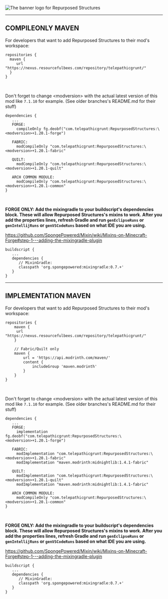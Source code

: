 ![The banner logo for Repurposed Structures](https://user-images.githubusercontent.com/40846040/212383632-2d628e1a-a086-490f-8863-823210407626.png)

***

## COMPILEONLY MAVEN

For developers that want to add Repurposed Structures to their mod's workspace:

```
repositories {
  maven {
     url "https://nexus.resourcefulbees.com/repository/telepathicgrunt/"
  }
}
```

&nbsp;

Don't forget to change \<modversion> with the actual latest version of this mod like `7.1.10` for example. (See older branches's README.md for their stuff)

```
dependencies {
   ...
   FORGE: 
     compileOnly fg.deobf("com.telepathicgrunt:RepurposedStructures:\<modversion>+1.20.1-forge")
     
   FABRIC: 
     modCompileOnly "com.telepathicgrunt:RepurposedStructures:\<modversion>+1.20.1-fabric"
     
   QUILT: 
     modCompileOnly "com.telepathicgrunt:RepurposedStructures:\<modversion>+1.20.1-quilt"
     
   ARCH COMMON MODULE: 
     modCompileOnly "com.telepathicgrunt:RepurposedStructures:\<modversion>+1.20.1-common"
}
```

&nbsp;

**FORGE ONLY: Add the mixingradle to your buildscript's dependencies block. These will allow Repurposed Structures's mixins to work. After you add the properties lines, refresh Gradle and run `genEclipseRuns` or `genIntellijRuns` or `genVSCodeRuns` based on what IDE you are using.**

https://github.com/SpongePowered/Mixin/wiki/Mixins-on-Minecraft-Forge#step-1---adding-the-mixingradle-plugin

```
buildscript {
   ...
   dependencies {
      // MixinGradle:
      classpath 'org.spongepowered:mixingradle:0.7.+'
   }
}
```

***

## IMPLEMENTATION MAVEN

For developers that want to add Repurposed Structures to their mod's workspace:

```
repositories {
    maven {
     url "https://nexus.resourcefulbees.com/repository/telepathicgrunt/"
    }
    
    // Fabric/Quilt only
    maven {
        url = 'https://api.modrinth.com/maven/'
        content {
            includeGroup 'maven.modrinth'
        }
    }
}
```

&nbsp;

Don't forget to change \<modversion> with the actual latest version of this mod like `7.1.10` for example. (See older branches's README.md for their stuff)

```
dependencies {
   ...
   FORGE: 
     implementation fg.deobf("com.telepathicgrunt:RepurposedStructures:\<modversion>+1.20.1-forge")
     
   FABRIC: 
     modImplementation "com.telepathicgrunt:RepurposedStructures:\<modversion>+1.20.1-fabric"
     modImplementation "maven.modrinth:midnightlib:1.4.1-fabric" 
   
   QUILT: 
     modImplementation "com.telepathicgrunt:RepurposedStructures:\<modversion>+1.20.1-quilt"
     modImplementation "maven.modrinth:midnightlib:1.4.1-fabric" 
     
   ARCH COMMON MODULE: 
     modCompileOnly "com.telepathicgrunt:RepurposedStructures:\<modversion>+1.20.1-common"
}
```

&nbsp;

**FORGE ONLY: Add the mixingradle to your buildscript's dependencies block. These will allow Repurposed Structures's mixins to work. After you add the properties lines, refresh Gradle and run `genEclipseRuns` or `genIntellijRuns` or `genVSCodeRuns` based on what IDE you are using.**

https://github.com/SpongePowered/Mixin/wiki/Mixins-on-Minecraft-Forge#step-1---adding-the-mixingradle-plugin

```
buildscript {
   ...
   dependencies {
      // MixinGradle:
      classpath 'org.spongepowered:mixingradle:0.7.+'
   }
}
```
